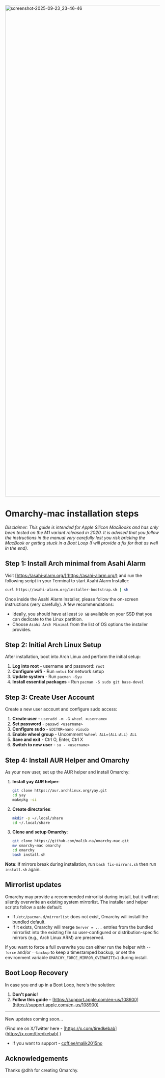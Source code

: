 
<img width="2560" height="1600" alt="screenshot-2025-09-23_23-46-46" src="https://github.com/user-attachments/assets/9d38cd95-ff1c-4bde-8756-52a94f391a9c" />

# Omarchy-mac installation steps

_Disclaimer: This guide is intended for Apple Silicon MacBooks and has only been tested on the M1 variant released in 2020. It is advised that you follow the instructions in the manual very carefully lest you risk bricking the MacBook or getting stuck in a Boot Loop (I will provide a fix for that as well in the end)._

## Step 1: Install Arch minimal from Asahi Alarm

Visit [https://asahi-alarm.org/](https://asahi-alarm.org/) and run the following script in your Terminal to start Asahi Alarm Installer:

```bash
curl https://asahi-alarm.org/installer-bootstrap.sh | sh
```

Once inside the Asahi Alarm Installer, please follow the on-screen instructions (very carefully). A few recommendations:

- Ideally, you should have at least `50 GB` available on your SSD that you can dedicate to the Linux partition.
- Choose `Asahi Arch Minimal` from the list of OS options the installer provides.

## Step 2: Initial Arch Linux Setup

After installation, boot into Arch Linux and perform the initial setup:

1. **Log into root** - username and password: `root`
2. **Configure wifi** - Run `nmtui` for network setup
3. **Update system** - Run `pacman -Syu`
4. **Install essential packages** - Run `pacman -S sudo git base-devel`

## Step 3: Create User Account

Create a new user account and configure sudo access:

1. **Create user** - `useradd -m -G wheel <username>`
2. **Set password** - `passwd <username>`
3. **Configure sudo** - `EDITOR=nano visudo`
4. **Enable wheel group** - Uncomment `%wheel ALL=(ALL:ALL) ALL`
5. **Save and exit** - Ctrl O, Enter, Ctrl X
6. **Switch to new user** - `su - <username>`

## Step 4: Install AUR Helper and Omarchy

As your new user, set up the AUR helper and install Omarchy:

1. **Install yay AUR helper**:
   ```bash
   git clone https://aur.archlinux.org/yay.git
   cd yay
   makepkg -si
   ```

2. **Create directories**:
   ```bash
   mkdir -p ~/.local/share
   cd ~/.local/share
   ```

3. **Clone and setup Omarchy**:
   ```bash
   git clone https://github.com/malik-na/omarchy-mac.git
   mv omarchy-mac omarchy
   cd omarchy
   bash install.sh
   ```

**Note**: If mirrors break during installation, run `bash fix-mirrors.sh` then run `install.sh` again.

## Mirrorlist updates

Omarchy may provide a recommended mirrorlist during install, but it will not silently overwrite an existing system mirrorlist. The installer and helper scripts follow a safe default:

- If `/etc/pacman.d/mirrorlist` does not exist, Omarchy will install the bundled default.
- If it exists, Omarchy will merge `Server = ...` entries from the bundled mirrorlist into the existing file so user-configured or distribution-specific mirrors (e.g., Arch Linux ARM) are preserved.

If you want to force a full overwrite you can either run the helper with `--force` and/or `--backup` to keep a timestamped backup, or set the environment variable `OMARCHY_FORCE_MIRROR_OVERWRITE=1` during install.

## Boot Loop Recovery

In case you end up in a Boot Loop, here's the solution:

1. **Don't panic!**
2. **Follow this guide** – [https://support.apple.com/en-us/108900](https://support.apple.com/en-us/108900)

---

New updates coming soon...

(Find me on X/Twitter here - [https://x.com/tiredkebab](https://x.com/tiredkebab) )

- If you want to support - [coff.ee/malik2015no](coff.ee/malik2015no)



## Acknowledgements

Thanks @dhh for creating Omarchy.
